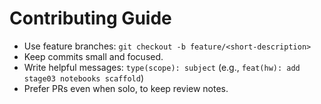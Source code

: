 # Contributing Guide

- Use feature branches: `git checkout -b feature/<short-description>`
- Keep commits small and focused.
- Write helpful messages: `type(scope): subject` (e.g., `feat(hw): add stage03 notebooks scaffold`)
- Prefer PRs even when solo, to keep review notes.
